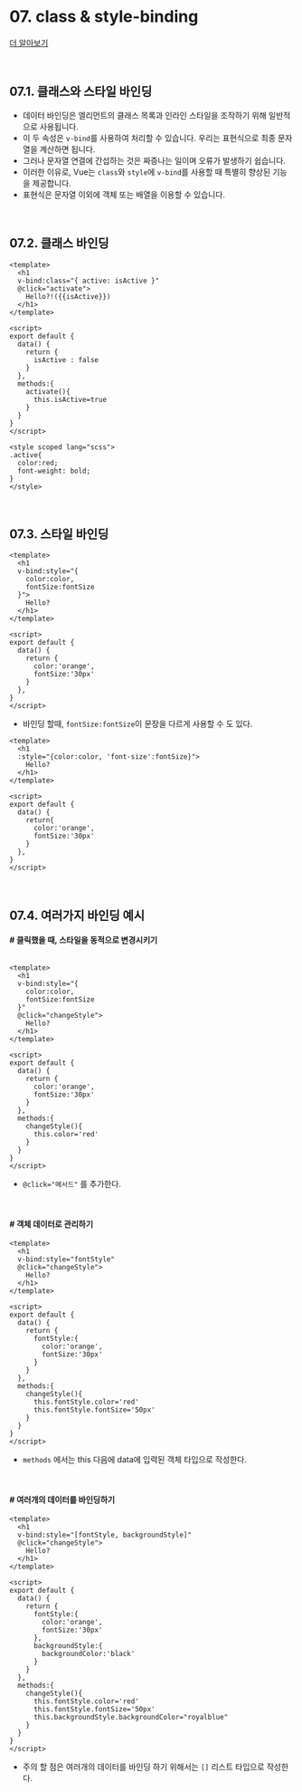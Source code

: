 # 07. class & style-binding

[더 알아보기](https://kr.vuejs.org/v2/guide/class-and-style.html)

<br/>

## 07.1. 클래스와 스타일 바인딩

- 데이터 바인딩은 엘리먼트의 클래스 목록과 인라인 스타일을 조작하기 위해 일반적으로 사용됩니다. 
- 이 두 속성은 `v-bind`를 사용하여 처리할 수 있습니다. 우리는 표현식으로 최종 문자열을 계산하면 됩니다. 
- 그러나 문자열 연결에 간섭하는 것은 짜증나는 일이며 오류가 발생하기 쉽습니다. 
- 이러한 이유로, Vue는 `class`와 `style`에 `v-bind`를 사용할 때 특별히 향상된 기능을 제공합니다. 
- 표현식은 문자열 이외에 객체 또는 배열을 이용할 수 있습니다.

<br/>

## 07.2. 클래스 바인딩

```vue
<template>
  <h1 
  v-bind:class="{ active: isActive }" 
  @click="activate">
    Hello?!({{isActive}})
  </h1>
</template>

<script>
export default {
  data() {
    return {
      isActive : false
    }
  },
  methods:{
    activate(){
      this.isActive=true
    }
  }
}
</script>

<style scoped lang="scss">
.active{
  color:red;
  font-weight: bold;
}
</style>
```

<br/>

## 07.3. 스타일 바인딩

```vue
<template>
  <h1
  v-bind:style="{
    color:color,
    fontSize:fontSize
  }">
    Hello?
  </h1>
</template>

<script>
export default {
  data() {
    return {
      color:'orange',
      fontSize:'30px'
    }
  },
}
</script>
```

- 바인딩 할때, `fontSize:fontSize`이 문장을 다르게 사용할 수 도 있다.

```vue
<template>
  <h1
  :style="{color:color, 'font-size':fontSize}">
    Hello?
  </h1>
</template>

<script>
export default {
  data() {
    return{
      color:'orange',
      fontSize:'30px'
    }
  },
}
</script>
```

<br/>

## 07.4. 여러가지 바인딩 예시

#### # 클릭했을 때, 스타일을 동적으로 변경시키기

```vue

<template>
  <h1
  v-bind:style="{
    color:color,
    fontSize:fontSize
  }"
  @click="changeStyle">
    Hello?
  </h1>
</template>

<script>
export default {
  data() {
    return {
      color:'orange',
      fontSize:'30px'
    }
  },
  methods:{
    changeStyle(){
      this.color='red'
    }
  }
}
</script>
```

- `@click="메서드"` 를 추가한다.

<br/>

#### # 객체 데이터로 관리하기

```vue
<template>
  <h1
  v-bind:style="fontStyle"
  @click="changeStyle">
    Hello?
  </h1>
</template>

<script>
export default {
  data() {
    return {
      fontStyle:{
        color:'orange',
        fontSize:'30px'
      }
    }
  },
  methods:{
    changeStyle(){
      this.fontStyle.color='red'
      this.fontStyle.fontSize='50px'
    }
  }
}
</script>
```

- `methods` 에서는 this 다음에 data에 입력된 객체 타입으로 작성한다.

<br/>

#### # 여러개의 데이터를 바인딩하기

```vue
<template>
  <h1
  v-bind:style="[fontStyle, backgroundStyle]"
  @click="changeStyle">
    Hello?
  </h1>
</template>

<script>
export default {
  data() {
    return {
      fontStyle:{
        color:'orange',
        fontSize:'30px'
      },
      backgroundStyle:{
        backgroundColor:'black'
      }
    }
  },
  methods:{
    changeStyle(){
      this.fontStyle.color='red'
      this.fontStyle.fontSize='50px'
      this.backgroundStyle.backgroundColor="royalblue"
    }
  }
}
</script>
```

- 주의 할 점은 여러개의 데이터를 바인딩 하기 위해서는 `[]` 리스트 타입으로 작성한다.

